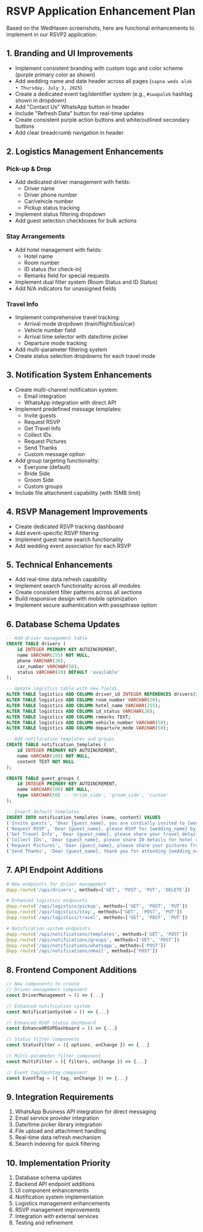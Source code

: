 # RSVP Application Enhancement Plan

Based on the WedHaven screenshots, here are functional enhancements to implement in our RSVP2 application:

## 1. Branding and UI Improvements

- Implement consistent branding with custom logo and color scheme (purple primary color as shown)
- Add wedding name and date header across all pages (`sapna weds alok • Thursday, July 3, 2025`)
- Create a dedicated event tag/identifier system (e.g., `#swapalok` hashtag shown in dropdown)
- Add "Contact Us" WhatsApp button in header
- Include "Refresh Data" button for real-time updates
- Create consistent purple action buttons and white/outlined secondary buttons
- Add clear breadcrumb navigation in header

## 2. Logistics Management Enhancements

### Pick-up & Drop
- Add dedicated driver management with fields:
  - Driver name
  - Driver phone number
  - Car/vehicle number
  - Pickup status tracking
- Implement status filtering dropdown
- Add guest selection checkboxes for bulk actions

### Stay Arrangements
- Add hotel management with fields:
  - Hotel name
  - Room number
  - ID status (for check-in)
  - Remarks field for special requests
- Implement dual filter system (Room Status and ID Status)
- Add N/A indicators for unassigned fields

### Travel Info
- Implement comprehensive travel tracking:
  - Arrival mode dropdown (train/flight/bus/car)
  - Vehicle number field
  - Arrival time selector with date/time picker
  - Departure mode tracking
- Add multi-parameter filtering system
- Create status selection dropdowns for each travel mode

## 3. Notification System Enhancements

- Create multi-channel notification system:
  - Email integration
  - WhatsApp integration with direct API
- Implement predefined message templates:
  - Invite guests
  - Request RSVP
  - Get Travel Info
  - Collect IDs
  - Request Pictures
  - Send Thanks
  - Custom message option
- Add group targeting functionality:
  - Everyone (default)
  - Bride Side
  - Groom Side
  - Custom groups
- Include file attachment capability (with 15MB limit)

## 4. RSVP Management Improvements

- Create dedicated RSVP tracking dashboard
- Add event-specific RSVP filtering
- Implement guest name search functionality
- Add wedding event association for each RSVP

## 5. Technical Enhancements

- Add real-time data refresh capability
- Implement search functionality across all modules
- Create consistent filter patterns across all sections
- Build responsive design with mobile optimization
- Implement secure authentication with passphrase option

## 6. Database Schema Updates

```sql
-- Add driver management table
CREATE TABLE drivers (
    id INTEGER PRIMARY KEY AUTOINCREMENT,
    name VARCHAR(255) NOT NULL,
    phone VARCHAR(20),
    car_number VARCHAR(50),
    status VARCHAR(20) DEFAULT 'available'
);

-- Update logistics table with new fields
ALTER TABLE logistics ADD COLUMN driver_id INTEGER REFERENCES drivers(id);
ALTER TABLE logistics ADD COLUMN room_number VARCHAR(20);
ALTER TABLE logistics ADD COLUMN hotel_name VARCHAR(255);
ALTER TABLE logistics ADD COLUMN id_status VARCHAR(20);
ALTER TABLE logistics ADD COLUMN remarks TEXT;
ALTER TABLE logistics ADD COLUMN vehicle_number VARCHAR(50);
ALTER TABLE logistics ADD COLUMN departure_mode VARCHAR(50);

-- Add notification templates and groups
CREATE TABLE notification_templates (
    id INTEGER PRIMARY KEY AUTOINCREMENT,
    name VARCHAR(100) NOT NULL,
    content TEXT NOT NULL
);

CREATE TABLE guest_groups (
    id INTEGER PRIMARY KEY AUTOINCREMENT,
    name VARCHAR(100) NOT NULL,
    type VARCHAR(50) -- 'bride_side', 'groom_side', 'custom'
);

-- Insert default templates
INSERT INTO notification_templates (name, content) VALUES
('Invite guests', 'Dear {guest_name}, you are cordially invited to {wedding_name} on {wedding_date}.'),
('Request RSVP', 'Dear {guest_name}, please RSVP for {wedding_name} by clicking on this link: {rsvp_link}'),
('Get Travel Info', 'Dear {guest_name}, please share your travel details for {wedding_name}.'),
('Collect IDs', 'Dear {guest_name}, please share ID details for hotel check-in at {wedding_name}.'),
('Request Pictures', 'Dear {guest_name}, please share your pictures from {wedding_name}.'),
('Send Thanks', 'Dear {guest_name}, thank you for attending {wedding_name}.');
```

## 7. API Endpoint Additions

```python
# New endpoints for driver management
@app.route('/api/drivers', methods=['GET', 'POST', 'PUT', 'DELETE'])

# Enhanced logistics endpoints
@app.route('/api/logistics/pickup', methods=['GET', 'POST', 'PUT'])
@app.route('/api/logistics/stay', methods=['GET', 'POST', 'PUT'])
@app.route('/api/logistics/travel', methods=['GET', 'POST', 'PUT'])

# Notification system endpoints
@app.route('/api/notifications/templates', methods=['GET', 'POST'])
@app.route('/api/notifications/groups', methods=['GET', 'POST'])
@app.route('/api/notifications/whatsapp', methods=['POST'])
@app.route('/api/notifications/email', methods=['POST'])
```

## 8. Frontend Component Additions

```jsx
// New components to create
// Driver management component
const DriverManagement = () => {...}

// Enhanced notification system
const NotificationSystem = () => {...}

// Enhanced RSVP status dashboard
const EnhancedRSVPDashboard = () => {...}

// Status filter components
const StatusFilter = ({ options, onChange }) => {...}

// Multi-parameter filter component
const MultiFilter = ({ filters, onChange }) => {...}

// Event tag/hashtag component
const EventTag = ({ tag, onChange }) => {...}
```

## 9. Integration Requirements

1. WhatsApp Business API integration for direct messaging
2. Email service provider integration 
3. Date/time picker library integration
4. File upload and attachment handling
5. Real-time data refresh mechanism
6. Search indexing for quick filtering

## 10. Implementation Priority

1. Database schema updates
2. Backend API endpoint additions
3. UI component enhancements
4. Notification system implementation
5. Logistics management enhancements
6. RSVP management improvements
7. Integration with external services
8. Testing and refinement
